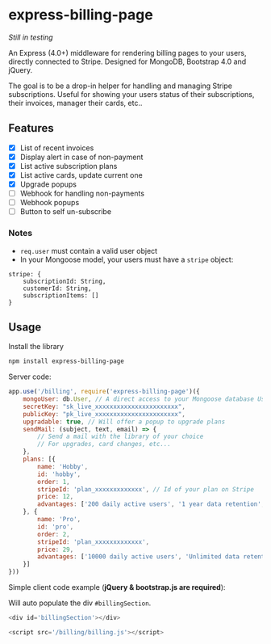 # express-billing-page

*Still in testing*

An Express (4.0+) middleware for rendering billing pages to your users, directly connected to Stripe.
Designed for MongoDB, Bootstrap 4.0 and jQuery.

The goal is to be a drop-in helper for handling and managing Stripe subscriptions.
Useful for showing your users status of their subscriptions, their invoices, manager their cards, etc..

## Features

- [x] List of recent invoices
- [x] Display alert in case of non-payment
- [x] List active subscription plans
- [x] List active cards, update current one
- [x] Upgrade popups
- [ ] Webhook for handling non-payments
- [ ] Webhook popups
- [ ] Button to self un-subscribe

### Notes

- `req.user` must contain a valid user object
- In your Mongoose model, your users must have a `stripe` object:
```
stripe: {
	subscriptionId: String,
	customerId: String,
	subscriptionItems: []
}
```

## Usage

Install the library

```bash
npm install express-billing-page
```

Server code:

```javascript
app.use('/billing', require('express-billing-page')({
	mongoUser: db.User, // A direct access to your Mongoose database User
	secretKey: "sk_live_xxxxxxxxxxxxxxxxxxxxxxx",
	publicKey: "pk_live_xxxxxxxxxxxxxxxxxxxxxxx",
	upgradable: true, // Will offer a popup to upgrade plans
	sendMail: (subject, text, email) => {
		// Send a mail with the library of your choice
		// For upgrades, card changes, etc...
	},
	plans: [{
		name: 'Hobby',
		id: 'hobby',
		order: 1,
		stripeId: 'plan_xxxxxxxxxxxxx', // Id of your plan on Stripe
		price: 12,
		advantages: ['200 daily active users', '1 year data retention', '3 apps', 'Priority support']
	}, {
		name: 'Pro',
		id: 'pro',
		order: 2,
		stripeId: 'plan_xxxxxxxxxxxxx',
		price: 29,
		advantages: ['10000 daily active users', 'Unlimited data retention', '10 apps', 'High priority support']
	}]
}))

```

Simple client code example (**jQuery & bootstrap.js are required**):

Will auto populate the div `#billingSection`.

```javascript
<div id='billingSection'></div>

<script src='/billing/billing.js'></script>
```
